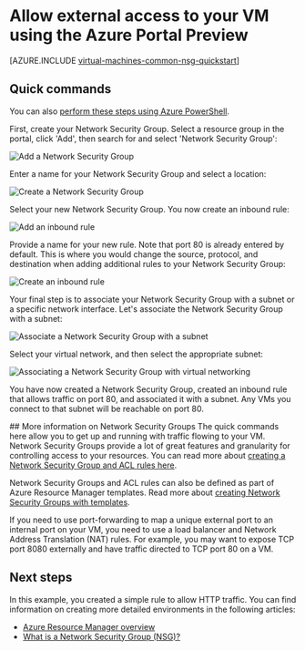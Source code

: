 <!-- Ibiza portal: tested -->

<properties
   pageTitle="Allow external access to a VM using the portal | Azure"
   description="Learn how to open a port / create an endpoint that allows access to your VM using the resource manager deployment model in the Azure Portal Preview"
   services="virtual-machines-windows"
   documentationCenter=""
   authors="iainfoulds"
   manager="timlt"
   editor=""/>

<tags
	ms.service="virtual-machines-windows"
	ms.date="05/24/2016"
	wacn.date=""/>

# Allow external access to your VM using the Azure Portal Preview
[AZURE.INCLUDE [virtual-machines-common-nsg-quickstart](../includes/virtual-machines-common-nsg-quickstart.md)]

## Quick commands
You can also [perform these steps using Azure PowerShell](/documentation/articles/virtual-machines-windows-nsg-quickstart-powershell/).

First, create your Network Security Group. Select a resource group in the portal, click 'Add', then search for and select 'Network Security Group':

![Add a Network Security Group](./media/virtual-machines-windows-nsg-quickstart-portal/add-nsg.png)

Enter a name for your Network Security Group and select a location:

![Create a Network Security Group](./media/virtual-machines-windows-nsg-quickstart-portal/create-nsg.png)

Select your new Network Security Group. You now create an inbound rule:

![Add an inbound rule](./media/virtual-machines-windows-nsg-quickstart-portal/add-inbound-rule.png)

Provide a name for your new rule. Note that port 80 is already entered by default. This is where you would change the source, protocol, and destination when adding additional rules to your Network Security Group:

![Create an inbound rule](./media/virtual-machines-windows-nsg-quickstart-portal/create-inbound-rule.png)

Your final step is to associate your Network Security Group with a subnet or a specific network interface. Let's associate the Network Security Group with a subnet:

![Associate a Network Security Group with a subnet](./media/virtual-machines-windows-nsg-quickstart-portal/associate-subnet.png)

Select your virtual network, and then select the appropriate subnet:

![Associating a Network Security Group with virtual networking](./media/virtual-machines-windows-nsg-quickstart-portal/select-vnet-subnet.png)

You have now created a Network Security Group, created an inbound rule that allows traffic on port 80, and associated it with a subnet. Any VMs you connect to that subnet will be reachable on port 80.


##<a name="more-information-on-network-security-groups"></a> More information on Network Security Groups
The quick commands here allow you to get up and running with traffic flowing to your VM. Network Security Groups provide a lot of great features and granularity for controlling access to your resources. You can read more about [creating a Network Security Group and ACL rules here](/documentation/articles/virtual-networks-create-nsg-arm-ps/).

Network Security Groups and ACL rules can also be defined as part of Azure Resource Manager templates. Read more about [creating Network Security Groups with templates](/documentation/articles/virtual-networks-create-nsg-arm-template/).

If you need to use port-forwarding to map a unique external port to an internal port on your VM, you need to use a load balancer and Network Address Translation (NAT) rules. For example, you may want to expose TCP port 8080 externally and have traffic directed to TCP port 80 on a VM.

## Next steps
In this example, you created a simple rule to allow HTTP traffic. You can find information on creating more detailed environments in the following articles:

- [Azure Resource Manager overview](/documentation/articles/resource-group-overview/)
- [What is a Network Security Group (NSG)?](/documentation/articles/virtual-networks-nsg/)
